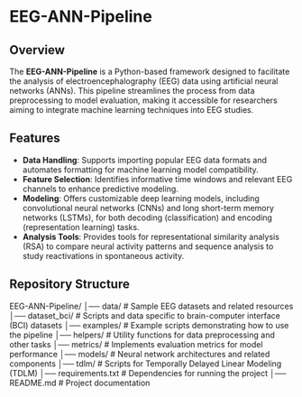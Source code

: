 # EEG-ANN-Pipeline

## Overview

The **EEG-ANN-Pipeline** is a Python-based framework designed to facilitate the analysis of electroencephalography (EEG) data using artificial neural networks (ANNs). 
This pipeline streamlines the process from data preprocessing to model evaluation, making it accessible for researchers aiming to integrate machine learning techniques into EEG studies.

## Features

- **Data Handling**: Supports importing popular EEG data formats and automates formatting for machine learning model compatibility.
- **Feature Selection**: Identifies informative time windows and relevant EEG channels to enhance predictive modeling.
- **Modeling**: Offers customizable deep learning models, including convolutional neural networks (CNNs) and long short-term memory networks (LSTMs), for both decoding (classification) and encoding (representation learning) tasks.
- **Analysis Tools**: Provides tools for representational similarity analysis (RSA) to compare neural activity patterns and sequence analysis to study reactivations in spontaneous activity.

## Repository Structure
EEG-ANN-Pipeline/
│── data/               # Sample EEG datasets and related resources
│── dataset_bci/        # Scripts and data specific to brain-computer interface (BCI) datasets
│── examples/           # Example scripts demonstrating how to use the pipeline
│── helpers/            # Utility functions for data preprocessing and other tasks
│── metrics/            # Implements evaluation metrics for model performance
│── models/             # Neural network architectures and related components
│── tdlm/               # Scripts for Temporally Delayed Linear Modeling (TDLM)
│── requirements.txt    # Dependencies for running the project
│── README.md           # Project documentation





